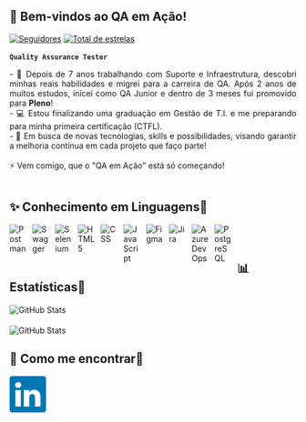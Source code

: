 ## 🚩 Bem-vindos ao QA em Ação! <br>

<p align="left">
    <a href="https://github.com/paulorasjunior?tab=followers">
        <img alt="Seguidores" title="Me siga no Github" src="https://custom-icon-badges.demolab.com/github/followers/paulorasjunior?color=236ad3&labelColor=1155ba&style=for-the-badge&logo=github&label=Seguidores&logoColor=white"/></a>
    <a href="https://github.com/paulorasjunior?tab=repositories&sort=stargazers">
        <img alt="Total de estrelas" title="Total de estrelas no GitHub" src="https://custom-icon-badges.demolab.com/github/stars/paulorasjunior?color=55960c&style=for-the-badge&labelColor=488207&logo=star"/></a>
</p>

**`Quality Assurance Tester`**

<p align="justify">
    - 🔎 Depois de 7 anos trabalhando com Suporte e Infraestrutura, descobri minhas reais habilidades e migrei para a carreira de QA. Após 2 anos de muitos estudos, inicei como QA Junior e dentro de 3 meses fui promovido para <strong>Pleno</strong>!<br/>
    - 💻 Estou finalizando uma graduação em Gestão de T.I. e me preparando para minha primeira certificação (CTFL).<br/>
    - 🧰 Em busca de novas tecnologias, skills e possibilidades, visando garantir a melhoria contínua em cada projeto que faço parte!<br/><br/>
    ⚡ Vem comigo, que o "QA em Ação" está só começando!<br/><br/>
</p>

## ✨ Conhecimento em Linguagens🔻

<img 
    align="left"
    alt="Postman"
    title="Postman"
    width="30px"
    style="padding-right: 10px;"
    src="https://cdn.jsdelivr.net/gh/devicons/devicon@latest/icons/postman/postman-original.svg" 
/>
<img 
    align="left"
    alt="Swagger"
    title="Swagger"
    width="30px"
    style="padding-right: 10px;"
    src="https://cdn.jsdelivr.net/gh/devicons/devicon@latest/icons/swagger/swagger-original.svg" 
/>
<img 
    align="left"
    alt="Selenium"
    title="Selenium"
    width="30px"
    style="padding-right: 10px;"
    src="https://cdn.jsdelivr.net/gh/devicons/devicon@latest/icons/selenium/selenium-original.svg" 
/>
<img
    align="left"
    alt="HTML5"
    title="HTML5"
    width="30px"
    style="padding-right: 10px;"
    src="https://cdn.jsdelivr.net/gh/devicons/devicon@latest/icons/html5/html5-original.svg" 
/>
<img
    align="left"
    alt="CSS"
    title="CSS"
    width="30px"
    style="padding-right: 10px;"
    src="https://cdn.jsdelivr.net/gh/devicons/devicon@latest/icons/css3/css3-original.svg" 
/>
<img
    align="left"
    alt="JavaScript"
    title="JavaScript"
    width="30px"
    style="padding-right: 10px;"
    src="https://cdn.jsdelivr.net/gh/devicons/devicon@latest/icons/javascript/javascript-original.svg" 
/>
<img
    align="left"
    alt="Figma"
    title="Figma"
    width="30px"
    style="padding-right: 10px;"
    src="https://cdn.jsdelivr.net/gh/devicons/devicon@latest/icons/figma/figma-original.svg" 
/>
<img 
    align="left"
    alt="Jira"
    title="Jira"
    width="30px"
    style="padding-right: 10px;"
    src="https://cdn.jsdelivr.net/gh/devicons/devicon@latest/icons/jira/jira-original.svg" 
/>
<img 
    align="left"
    alt="Azure DevOps"
    title="Azure DevOps"
    width="30px"
    style="padding-right: 10px;"
    src="https://cdn.jsdelivr.net/gh/devicons/devicon@latest/icons/azuredevops/azuredevops-original.svg" 
/>
<img 
    align="left"
    alt="PostgreSQL"
    title="PostgreSQL"
    width="30px"
    style="padding-right: 10px;"
    src="https://cdn.jsdelivr.net/gh/devicons/devicon@latest/icons/postgresql/postgresql-original.svg" 
/>
<br/>
<br/>

## 📊 Estatísticas🔻

<img 
    align="center" 
    alt="GitHub Stats" 
    height="150" 
    style="padding-right: 10px;" 
    src="https://github-readme-stats.vercel.app/api?username=paulorasjunior&show_icons=true&theme=dark" 
/><br/><br/>
<img 
    align="center" 
    alt="GitHub Stats" 
    height="300" 
    src="https://github-readme-stats.vercel.app/api/top-langs/?username=paulorasjunior&theme=dark&layout=compact&custom_title=Tecnologias&langs_count=9" 
/>
<br/>

## 🔗 Como me encontrar🔻

<p>
    <a href="https://www.linkedin.com/in/paulorasjunior/">
        <img align="left" alt="LinkedIn" title="LinkedIn" style="padding-right: 10px;" src="https://raw.githubusercontent.com/CLorant/readme-social-icons/main/large/colored/linkedin.svg" /></a>
</p>
